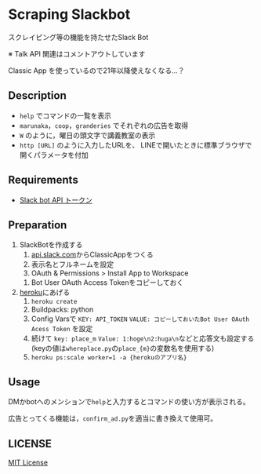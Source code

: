 # Scraping Slackbot

スクレイピング等の機能を持たせたSlack Bot

※ Talk API 関連はコメントアウトしています

Classic App を使っているので21年以降使えなくなる…？

## Description

- `help` でコマンドの一覧を表示  
- `marunaka`，`coop`，`granderies` でそれぞれの広告を取得  
- `W` のように，曜日の頭文字で講義教室の表示  
- `http [URL]` のように入力したURLを、 LINEで開いたときに標準ブラウザで開くパラメータを付加
<!-- - コマンド以外で会話 -->

## Requirements

- [Slack bot API トークン](https://api.slack.com/)
<!-- - [A3RT Talk API](https://a3rt.recruit-tech.co.jp/product/talkAPI/) -->
<!-- - [Python 3.7](https://www.python.org/downloads/) -->

## Preparation

<!-- ```Python
pip install -r requirements.txt
``` -->
1. SlackBotを作成する
    1. [api.slack.com](https://api.slack.com/rtm#classic)からClassicAppをつくる
    1. 表示名とフルネームを設定
    1. OAuth & Permissions > Install App to Workspace
    <!-- 1. Copy Bot User OAuth Access Token & Paste .env > API_TOKEN -->
    <!-- 1. https://api.slack.com/methods/conversations.list/test を使ってAPIの動作を確認する。必要に応じてscopeを追加許可する。 -->
    1. Bot User OAuth Access Tokenをコピーしておく
1. [heroku](https://jp.heroku.com/)にあげる
    1. `heroku create`
    1. Buildpacks: python
    1. Config Varsで `KEY: API_TOKEN` `VALUE: コピーしておいたBot User OAuth Acess Token` を設定
    1. 続けて `key: place_m` `Value: 1:hoge\n2:huga\n`などと応答文も設定する(keyの値は`whereplace.py`の`place_{m}`の変数名を使用する)
    1. `heroku ps:scale worker=1 -a {herokuのアプリ名}`

## Usage

DMかbotへのメンションで`help`と入力するとコマンドの使い方が表示される。  

広告とってくる機能は，`confirm_ad.py`を適当に書き換えて使用可。

<!-- 1. APIキーの発行
    1. Slackbot API の権限は，Admin, Interactivity.
    1. Bot User OAuth Acess Token を使用
1. `.env.sample` を `.env` にリネーム
    1. `.gitignore`を消す
    1. API_TOKEN に Slackbot のAPIキーを書き込む
    <!-- 1. API_TOKEN と  API_KEY にそれぞれ Slackbot と TalkAPI のAPIキーを書き込む
    1. 教室名を追記する -->
<!-- 1. Python3のインストール
    1. モジュールのインストールは [上記](#Installation) の通り -->
    
<!-- 1. `whereplace.py` の教室名や，`confirm_ad.py` のURL等を適宜書き換えてカスタマイズできる
1. `run.py` を実行すると，あなたの追加した Slack Bot とのやり取りが可能になる -->

<!-- - Procfile等もあるので，環境変数などの設定を行えば，herokuで動かすことも可能です -->

## LICENSE

[MIT License](./LICENSE)